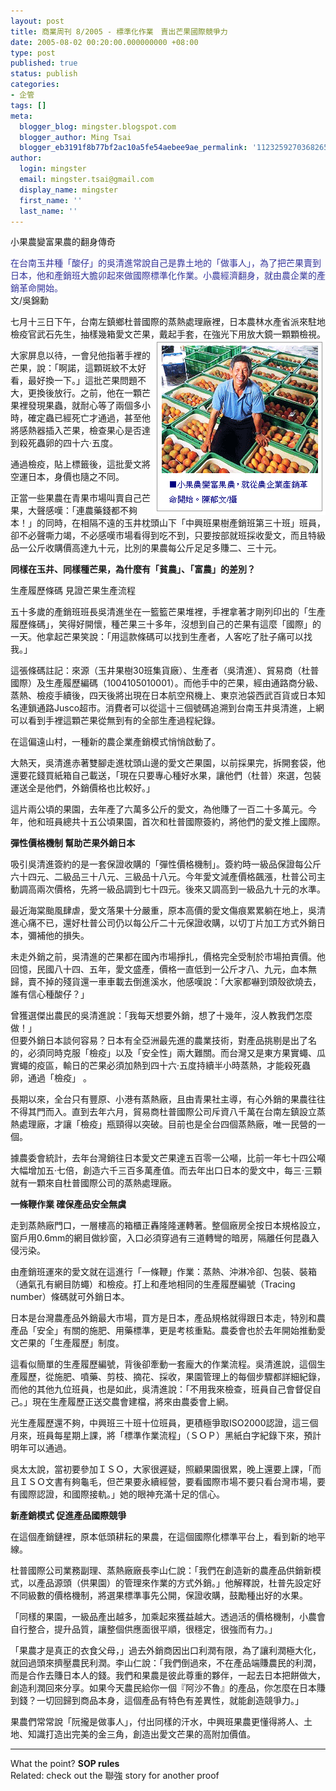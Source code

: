 ```yaml
---
layout: post
title: 商業周刊 8/2005 - 標準化作業　賣出芒果國際競爭力
date: 2005-08-02 00:20:00.000000000 +08:00
type: post
published: true
status: publish
categories:
- 企管
tags: []
meta:
  blogger_blog: mingster.blogspot.com
  blogger_author: Ming Tsai
  blogger_eb3191f8b77bf2ac10a5fe54aebee9ae_permalink: '112325927036826502'
author:
  login: mingster
  email: mingster.tsai@gmail.com
  display_name: mingster
  first_name: ''
  last_name: ''
---
```

<p>小果農變富果農的翻身傳奇</p>
<p><span style="color:#333399;">在台南玉井種「酸仔」的吳清進常說自己是靠土地的「做事人」，為了把芒果賣到日本，他和產銷班大膽卯起來做國際標準化作業。小農經濟翻身，就由農企業的產銷革命開始。</span><br />文/吳錦勳</p>
<p>七月十三日下午，台南左鎮鄉杜普國際的蒸熱處理廠裡，日本農林水產省派來駐地檢疫官武石先生，抽樣幾箱愛文芒果，戴起手套，在強光下用放大鏡一顆顆檢視。<img src="/img/1.gif" align="right" /></p>
<p>大家屏息以待，一會兒他指著手裡的芒果，說：「啊諾，這顆斑紋不太好看，最好換一下。」這批芒果問題不大，更換後放行。之前，他在一顆芒果裡發現果蟲，就耐心等了兩個多小時，確定蟲已經死亡才通過，甚至他將感熱器插入芒果，檢查果心是否達到殺死蟲卵的四十六‧五度。</p>
<p>通過檢疫，貼上標籤後，這批愛文將空運日本，身價也隨之不同。</p>
<p>正當一些果農在青果市場叫賣自己芒果，大聲感嘆：「連農藥錢都不夠本！」的同時，在相隔不遠的玉井枕頭山下「中興班果樹產銷班第三十班」班員，卻不必聲嘶力竭，不必感嘆市場看得到吃不到，只要按部就班採收愛文，而且特級品一公斤收購價高達九十元，比別的果農每公斤足足多賺二、三十元。</p>
<p><strong>同樣在玉井、同樣種芒果，為什麼有「貧農」、「富農」的差別？</strong></p>
<p>生產履歷條碼 見證芒果生產流程</p>
<p>五十多歲的產銷班班長吳清進坐在一籃籃芒果堆裡，手裡拿著才剛列印出的「生產履歷條碼」，笑得好開懷，種芒果三十多年，沒想到自己的芒果有這麼「國際」的一天。他拿起芒果笑說：「用這款條碼可以找到生產者，人客吃了肚子痛可以找我。」</p>
<p>這張條碼註記：來源（玉井果樹30班集貨廠）、生產者（吳清進）、貿易商（杜普國際）及生產履歷編碼（1004105010001）。而他手中的芒果，經由通路商分級、蒸熱、檢疫手續後，四天後將出現在日本航空飛機上、東京池袋西武百貨或日本知名連鎖通路Jusco超市。消費者可以從這十三個號碼追溯到台南玉井吳清進，上網可以看到手裡這顆芒果從無到有的全部生產過程紀錄。</p>
<p>在這偏遠山村，一種新的農企業產銷模式悄悄啟動了。</p>
<p>大熱天，吳清進赤著雙腳走進枕頭山邊的愛文芒果園，以前採果完，拆開套袋，他還要花錢買紙箱自己載送，「現在只要專心種好水果，讓他們（杜普）來選，包裝運送全是他們，外銷價格也比較好。」</p>
<p>這片兩公頃的果園，去年產了六萬多公斤的愛文，為他賺了一百二十多萬元。今年，他和班員總共十五公頃果園，首次和杜普國際簽約，將他們的愛文推上國際。</p>
<p><strong>彈性價格機制 幫助芒果外銷日本</strong></p>
<p>吸引吳清進簽約的是一套保證收購的「彈性價格機制」。簽約時一級品保證每公斤六十四元、二級品三十八元、三級品十八元。今年愛文減產價格飆漲，杜普公司主動調高兩次價格，先將一級品調到七十四元。後來又調高到一級品九十元的水準。</p>
<p>最近海棠颱風肆虐，愛文落果十分嚴重，原本高價的愛文傷痕累累躺在地上，吳清進心痛不已，還好杜普公司仍以每公斤二十元保證收購，以切丁片加工方式外銷日本，彌補他的損失。</p>
<p>未走外銷之前，吳清進的芒果都在國內市場掙扎，價格完全受制於市場拍賣價。他回憶，民國八十四、五年，愛文盛產，價格一直低到一公斤才八、九元，血本無歸，賣不掉的殘貨還一車車載去倒進溪水，他感嘆說：「大家都嚇到頭殼欲燒去，誰有信心種酸仔？」</p>
<p>曾獲選傑出農民的吳清進說：「我每天想要外銷，想了十幾年，沒人教我們怎麼做！」<br />但要外銷日本談何容易？日本有全亞洲最先進的農業技術，對產品挑剔是出了名的，必須同時克服「檢疫」以及「安全性」兩大難關。而台灣又是東方果實蠅、瓜實蠅的疫區，輸日的芒果必須加熱到四十六‧五度持續半小時蒸熱，才能殺死蟲卵，通過「檢疫」 。</p>
<p>長期以來，全台只有豐原、小港有蒸熱廠，且由青果社主導，有心外銷的果農往往不得其門而入。直到去年六月，貿易商杜普國際公司斥資八千萬在台南左鎮設立蒸熱處理廠，才讓「檢疫」瓶頸得以突破。目前也是全台四個蒸熱廠，唯一民營的一個。</p>
<p>據農委會統計，去年台灣銷往日本愛文芒果達五百零一公噸，比前一年七十四公噸大幅增加五‧七倍，創造六千三百多萬產值。而去年出口日本的愛文中，每三‧三顆就有一顆來自杜普國際公司的蒸熱處理廠。</p>
<p><strong>一條鞭作業 確保產品安全無虞</strong></p>
<p>走到蒸熱廠門口，一層樓高的箱櫃正轟隆隆運轉著。整個廠房全按日本規格設立，窗戶用0.6mm的網目做紗窗，入口必須穿過有三道轉彎的暗房，隔離任何昆蟲入侵污染。</p>
<p>由產銷班運來的愛文就在這進行「一條鞭」作業：蒸熱、沖淋冷卻、包裝、裝箱（通氣孔有網目防蠅）和檢疫。打上和產地相同的生產履歷編號（Tracing number）條碼就可外銷日本。</p>
<p>日本是台灣農產品外銷最大市場，買方是日本，產品規格就得跟日本走，特別和農產品「安全」有關的施肥、用藥標準，更是考核重點。農委會也於去年開始推動愛文芒果的「生產履歷」制度。</p>
<p>這看似簡單的生產履歷編號，背後卻牽動一套龐大的作業流程。吳清進說，這個生產履歷，從施肥、噴藥、剪枝、摘花、採收，果園管理上的每個步驟都詳細紀錄，而他的其他九位班員，也是如此，吳清進說：「不用我來檢查，班員自己會督促自己。」現在生產履歷正送交農會建檔，將來由農委會上網。</p>
<p>光生產履歷還不夠，中興班三十班十位班員，更積極爭取ISO2000認證，這三個月來，班員每星期上課，將「標準作業流程」（ＳＯＰ）黑紙白字紀錄下來，預計明年可以通過。</p>
<p>吳太太說，當初要參加ＩＳＯ，大家很遲疑，照顧果園很累，晚上還要上課，「而且ＩＳＯ文書有夠龜毛，但芒果要永續經營，要看國際市場不要只看台灣市場，要有國際認證，和國際接軌。」她的眼神充滿十足的信心。</p>
<p><strong>新產銷模式 促進產品國際競爭</strong></p>
<p>在這個產銷鏈裡，原本低頭耕耘的果農，在這個國際化標準平台上，看到新的地平線。</p>
<p>杜普國際公司業務副理、蒸熱廠廠長李山仁說：「我們在創造新的農產品供銷新模式，以產品源頭（供果園）的管理來作業的方式外銷。」他解釋說，杜普先設定好不同級數的價格機制，將選果標準事先公開，保證收購，鼓勵種出好的水果。</p>
<p>「同樣的果園，一級品產出越多，加乘起來獲益越大。透過活的價格機制，小農會自行整合，提升品質，讓整個供應面很平順，很穩定，很強而有力。」</p>
<p>「果農才是真正的衣食父母，」過去外銷商因出口利潤有限，為了讓利潤極大化，就回過頭來擠壓農民利潤。李山仁說：「我們倒過來，不在產品端賺農民的利潤，而是合作去賺日本人的錢。我們和果農是彼此尊重的夥伴，一起去日本把餅做大，創造利潤回來分享。如果今天農民給你一個『阿沙不魯』的產品，你怎麼在日本賺到錢？一切回歸到商品本身，這個產品有特色有差異性，就能創造競爭力。」</p>
<p>果農們常常說「阮攏是做事人」，付出同樣的汗水，中興班果農更懂得將人、土地、知識打造出完美的金三角，創造出愛文芒果的高附加價值。<br />
<hr />What the point? <strong>SOP rules<br /></strong>Related: check out the 聯強 story for another proof </p></p>
